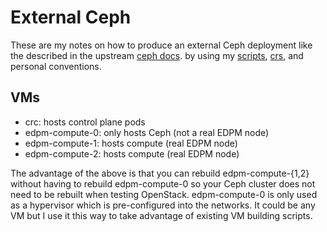 # External Ceph

These are my notes on how to produce an external Ceph deployment like
the described in the upstream
[ceph docs](https://github.com/openstack-k8s-operators/docs/blob/main/ceph.md).
by using my [scripts](../scripts), [crs](../crs), and personal
conventions.

## VMs

- crc: hosts control plane pods
- edpm-compute-0: only hosts Ceph (not a real EDPM node)
- edpm-compute-1: hosts compute (real EDPM node)
- edpm-compute-2: hosts compute (real EDPM node)

The advantage of the above is that you can rebuild edpm-compute-{1,2}
without having to rebuild edpm-compute-0 so your Ceph cluster does not
need to be rebuilt when testing OpenStack. edpm-compute-0 is only used
as a hypervisor which is pre-configured into the networks. It could be
any VM but I use it this way to take advantage of existing VM building
scripts.

